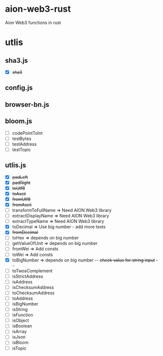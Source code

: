 # aion-web3-rust
Aion Web3 functions in rust

# utlis

## sha3.js

- [x] ~~sha3~~

## config.js	

<!-- Should I add anything? -->

## browser-bn.js

<!-- Figurte out how to write bignumber in rust -->

## bloom.js

- [ ] codePointToInt
- [ ] testBytes
- [ ] testAddress
- [ ] testTopic

## utlis.js

- [x] ~~padLeft~~
- [x] ~~padRight~~
- [x] ~~toUtf8~~
- [x] ~~toAscii~~
- [x] ~~fromUtf8~~
- [x] ~~fromAscii~~
- [ ] transformToFullName => Need AION Web3 library
- [ ] extractDisplayName => Need AION Web3 library
- [ ] extractTypeName => Need AION Web3 library
- [x] toDecimal => Use big number - add more tests
- [x] ~~fromDecimal~~
- [ ] toHex => depends on big number 
- [ ] getValueOfUnit => depends on big number
- [ ] fromWei => Add consts
- [ ] toWei => Add consts
- [x] toBigNumber => depends on big number -- ~~check value for string input~~ -- 
- [ ] toTwosComplement
- [ ] isStrictAddress
- [ ] isAddress
- [ ] isChecksumAddress
- [ ] toChecksumAddress
- [ ] toAddress
- [ ] isBigNumber
- [ ] isString
- [ ] isFunction
- [ ] isObject
- [ ] isBoolean
- [ ] isArray
- [ ] isJson
- [ ] isBloom
- [ ] isTopic
